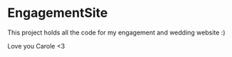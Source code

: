 # EngagementSite

This project holds all the code for my engagement and wedding website :)

Love you Carole <3
